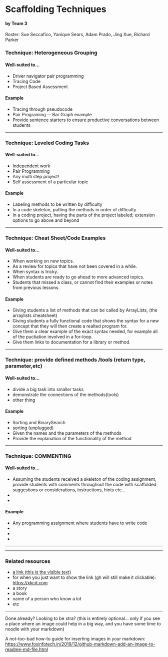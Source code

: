 # Scaffolding Techniques
#### by Team 3 
Roster: Sue Seccafico, Yanique Sears, Adam Prado, Jing Xue, Richard Parker


### Technique: Heterogeneous Grouping 

#### Well-suited to...
* Driver navigator pair programming
* Tracing Code
* Project Based Assessment

#### Example
* Tracing through pseudocode
* Pair Programing -- Bar Graph example
* Provide sentence starters to ensure productive conversations between students


* * *
### Technique: Leveled Coding Tasks

#### Well-suited to...
* Independent work
* Pair Programming
* Any multi step project!
* Self assessment of a particular topic

#### Example
* Labeling methods to be written by difficulty
* In a code skeleton, putting the methods in order of difficulty
* In a coding project, having the parts of the project labeled; extension options to go above and beyond

* * *
### Technique: Cheat Sheet/Code Examples

#### Well-suited to...
* When working on new topics.
* As a review for topics that have not been covered in a while.
* When syntax is tricky. 
* When students are ready to go ahead to more advanced topics.
* Students that missed a class, or cannot find their examples or notes from previous lessons.

#### Example
* Giving students a list of methods that can be called by ArrayLists,  (the arraylists cheatsheet)
* Giving students a fully functional code that shows the syntax for a new concept that they will then create a realted program for.  
* Give them a clear example of the exact syntax needed, for example all of the puctiation involved in a for-loop.
* Give them links to documentation for a library or method. 
  

* * *
### Technique: provide defined methods /tools (return type, parameter,etc)  

#### Well-suited to...
* divide a big task into smaller tasks
* demonstrate the connections of the methods(tools)
* other thing

#### Example
* Sorting and BinarySearch
* sorting (unplugged)
* Given the names and the parameters of the methods
* Provide the explanation of the functionality of the method   
  

* * *
### Technique: COMMENTING

#### Well-suited to...
* Assuming the students received a skeleton of the coding assignment, 
  provide students with comments throughout the code with scaffolded 
  suggestions or considerations, instructions, hints etc…
* 
* 

#### Example
* Any programming assignment where students have to write code
* 
* 
* 

* * *



* * *

### Related resources
* [a link (this is the visible text)](https://xkcd.com)
* for when you just want to show the link (gh will still make it clickable): https://xkcd.com
* a story
* a book
* name of a person who know a lot
* etc


* * *

Done already? Looking to be xtra? (this is entirely optional... only if you see a place where an image could help in a big way, and you have some time to noodle with your markdown)

A not-too-bad how-to guide for inserting images in your markdown: https://www.foxinfotech.in/2019/12/github-markdown-add-an-image-to-readme-md-file.html